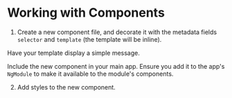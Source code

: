# Working with Components

1. Create a new component file, and decorate it with the metadata fields `selector` and `template` (the template will be inline).

Have your template display a simple message.

Include the new component in your main app. Ensure you add it to the app's `NgModule` to make it available to the module's components.

2. Add styles to the new component.

